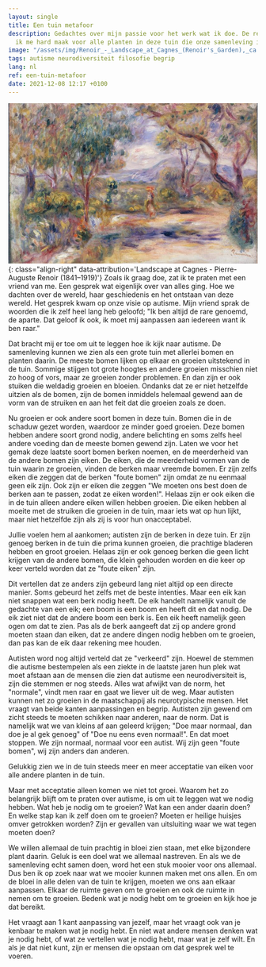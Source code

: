 ```yaml
---
layout: single
title: Een tuin metafoor
description: Gedachtes over mijn passie voor het werk wat ik doe. De reden waarom
  ik me hard maak voor alle planten in deze tuin die onze samenleving is.
image: "/assets/img/Renoir_-_Landscape_at_Cagnes_(Renoir's_Garden),_ca._1914.jpg"
tags: autisme neurodiversiteit filosofie begrip
lang: nl
ref: een-tuin-metafoor
date: 2021-12-08 12:17 +0100
---
```

![Landscape at Cagnes](/assets/img/Renoir_-_Landscape_at_Cagnes_(Renoir's_Garden),_ca._1914.jpg){: class="align-right" data-attribution='Landscape at Cagnes - Pierre-Auguste Renoir (1841–1919)'}
Zoals ik graag doe, zat ik te praten met een vriend van me. Een gesprek wat eigenlijk over van alles ging. Hoe we dachten over de wereld, haar geschiedenis en het ontstaan van deze wereld. Het gesprek kwam op onze visie op autisme. Mijn vriend sprak de woorden die ik zelf heel lang heb geloofd; "Ik ben altijd de rare genoemd, de aparte. Dat geloof ik ook, ik moet mij aanpassen aan iedereen want ik ben raar."

Dat bracht mij er toe om uit te leggen hoe ik kijk naar autisme. De samenleving kunnen we zien als een grote tuin met allerlei bomen en planten daarin. De meeste bomen lijken op elkaar en groeien uitstekend in de tuin. Sommige stijgen tot grote hoogtes en andere groeien misschien niet zo hoog of vors, maar ze groeien zonder problemen. En dan zijn er ook stuiken die weldadig groeien en bloeien. Ondanks dat ze er niet hetzelfde uitzien als de bomen, zijn de bomen inmiddels helemaal gewend aan de vorm van de struiken en aan het feit dat die groeien zoals ze doen.

Nu groeien er ook andere soort bomen in deze tuin. Bomen die in de schaduw gezet worden, waardoor ze minder goed groeien. Deze bomen hebben andere soort grond nodig, andere belichting en soms zelfs heel andere voeding dan de meeste bomen gewend zijn. Laten we voor het gemak deze laatste soort bomen berken noemen, en de meerderheid van de andere bomen zijn eiken. De eiken, die de meerderheid vormen van de tuin waarin ze groeien, vinden de berken maar vreemde bomen. Er zijn zelfs eiken die zeggen dat de berken "foute bomen" zijn omdat ze nu eenmaal geen eik zijn. Ook zijn er eiken die zeggen "We moeten ons best doen de berken aan te passen, zodat ze eiken worden!". Helaas zijn er ook eiken die in de tuin alleen andere eiken willen hebben groeien. Die eiken hebben al moeite met de struiken die groeien in de tuin, maar iets wat op hun lijkt, maar niet hetzelfde zijn als zij is voor hun onacceptabel.

Jullie voelen hem al aankomen; autisten zijn de berken in deze tuin. Er zijn genoeg berken in de tuin die prima kunnen groeien, die prachtige bladeren hebben en groot groeien. Helaas zijn er ook genoeg berken die geen licht krijgen van de andere bomen, die klein gehouden worden en die keer op keer verteld worden dat ze "foute eiken" zijn.

Dit vertellen dat ze anders zijn gebeurd lang niet altijd op een directe manier. Soms gebeurd het zelfs met de beste intenties. Maar een eik kan niet snappen wat een berk nodig heeft. De eik handelt namelijk vanuit de gedachte van een eik; een boom is een boom en heeft dit en dat nodig. De eik ziet niet dat de andere boom een berk is. Een eik heeft namelijk geen ogen om dat te zien. Pas als de berk aangeeft dat zij op andere grond moeten staan dan eiken, dat ze andere dingen nodig hebben om te groeien, dan pas kan de eik daar rekening mee houden.

Autisten word nog altijd verteld dat ze "verkeerd" zijn. Hoewel de stemmen die autisme bestempelen als een ziekte in de laatste jaren hun plek wat moet afstaan aan de mensen die zien dat autisme een neurodiversiteit is, zijn die stemmen er nog steeds. Alles wat afwijkt van de norm, het "normale", vindt men raar en gaat we liever uit de weg. Maar autisten kunnen net zo groeien in de maatschappij als neurotypische mensen. Het vraagt van beide kanten aanpassingen en begrip. Autisten zijn gewend om zicht steeds te moeten schikken naar anderen, naar de norm. Dat is namelijk wat we van kleins af aan geleerd krijgen; "Doe maar normaal, dan doe je al gek genoeg" of "Doe nu eens even normaal!". En dat moet stoppen. We zijn normaal, normaal voor een autist. Wij zijn geen "foute bomen", wij zijn anders dan anderen.

Gelukkig zien we in de tuin steeds meer en meer acceptatie van eiken voor alle andere planten in de tuin.

Maar met acceptatie alleen komen we niet tot groei. Waarom het zo belangrijk blijft om te praten over autisme, is om uit te leggen wat we nodig hebben. Wat heb je nodig om te groeien? Wat kan een ander daarin doen? En welke stap kan ik zelf doen om te groeien? Moeten er heilige huisjes omver getrokken worden? Zijn er gevallen van uitsluiting waar we wat tegen moeten doen?

We willen allemaal de tuin prachtig in bloei zien staan, met elke bijzondere plant daarin. Geluk is een doel wat we allemaal nastreven. En als we de samenleving echt samen doen, word het een stuk mooier voor ons allemaal. Dus ben ik op zoek naar wat we mooier kunnen maken met ons allen. En om de bloei in alle delen van de tuin te krijgen, moeten we ons aan elkaar aanpassen. Elkaar de ruimte geven om te groeien en ook de ruimte in nemen om te groeien. Bedenk wat je nodig hebt om te groeien en kijk hoe je dat bereikt.

Het vraagt aan 1 kant aanpassing van jezelf, maar het vraagt ook van je kenbaar te maken wat je nodig hebt. En niet wat andere mensen denken wat je nodig hebt, of wat ze vertellen wat je nodig hebt, maar wat je zelf wilt. En als je dat niet kunt, zijn er mensen die opstaan om dat gesprek wel te voeren.
